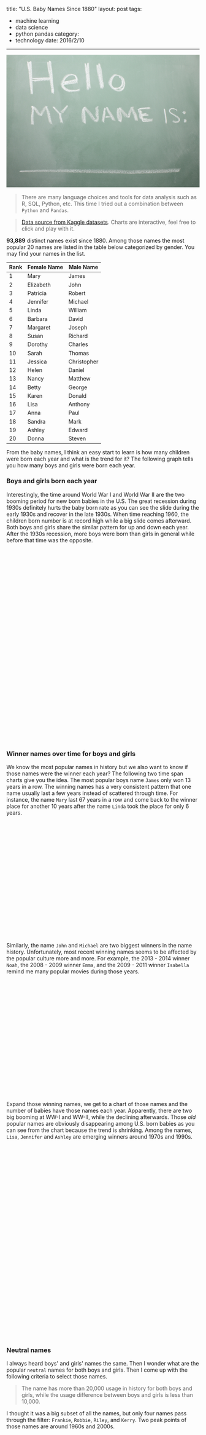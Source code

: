 title: "U.S. Baby Names Since 1880"
layout: post
tags:
- machine learning
- data science
- python pandas
category:
- technology
date: 2016/2/10
---
![name](/images/name.jpg)

> There are many language choices and tools for data analysis such as R, SQL, Python, etc. This time I tried out a combination between `Python` and `Pandas`.

> [Data source from Kaggle datasets][1]. Charts are interactive, feel free to click and play with it.

**93,889** distinct names exist since 1880. Among those names the most popular 20 names are listed in the table below categorized by gender. You may find your names in the list.

<!-- more -->

| Rank | Female Name | Male Name |
| ---- | ----------- | --------- |
| 1 | Mary | James |
| 2 | Elizabeth | John |
| 3 | Patricia | Robert |
| 4 | Jennifer | Michael |
| 5 | Linda | William |
| 6 | Barbara | David |
| 7 | Margaret | Joseph |
| 8 | Susan | Richard |
| 9 | Dorothy | Charles |
| 10 | Sarah | Thomas |
| 11 | Jessica | Christopher |
| 12 | Helen | Daniel |
| 13 | Nancy | Matthew |
| 14 | Betty | George |
| 15 | Karen | Donald |
| 16 | Lisa | Anthony |
| 17 | Anna | Paul |
| 18 | Sandra | Mark |
| 19 | Ashley | Edward |
| 20 | Donna | Steven |

From the baby names, I think an easy start to learn is how many children were born each year and what is the trend for it? The following graph tells you how many boys and girls were born each year.

### Boys and girls born each year

Interestingly, the time around World War I and World War II are the two booming period for new born babies in the U.S. The great recession during 1930s definitely hurts the baby born rate as you can see the slide during the early 1930s and recover in the late 1930s. When time reaching 1960, the children born number is at record high while a big slide comes afterward. Both boys and girls share the similar pattern for up and down each year. After the 1930s recession, more boys were born than girls in general while before that time was the opposite.

<div id="population" class="chart-container tall"></div>

### Winner names over time for boys and girls

We know the most popular names in history but we also want to know if those names were the winner each year? The following two time span charts give you the idea. The most popular boys name `James` only won 13 years in a row. The winning names has a very consistent pattern that one name usually last a few years instead of scattered through time. For instance, the name `Mary` last 67 years in a row and come back to the winner place for another 10 years after the name `Linda` took the place for only 6 years.

<div id="girltimeline" class="chart-container"></div>

Similarly, the name `John` and `Michael` are two biggest winners in the name history. Unfortunately, most recent winning names seems to be affected by the popular culture more and more. For example, the 2013 - 2014 winner `Noah`, the 2008 - 2009 winner `Emma`, and the 2009 - 2011 winner `Isabella` remind me many popular movies during those years.

<div id="boytimeline" class="chart-container"></div>

Expand those winning names, we get to a chart of those names and the number of babies have those names each year. Apparently, there are two big booming at WW-I and WW-II, while the declining afterwards. Those _old_ popular names are obviously disappearing among U.S. born babies as you can see from the chart because the trend is shrinking. Among the names, `Lisa`, `Jennifer` and `Ashley` are emerging winners around 1970s and 1990s.

<div id="popular-names" class="chart-container tall"></div>

### Neutral names

I always heard boys' and girls' names the same. Then I wonder what are the popular `neutral` names for both boys and girls. Then I come up with the following criteria to select those names.

> The name has more than 20,000 usage in history for both boys and girls, while the usage difference between boys and girls is less than 10,000.

I thought it was a big subset of all the names, but only four names pass through the filter: `Frankie`, `Robbie`, `Riley`, and `Kerry`. Two peak points of those names are around 1960s and 2000s.

<div id="neutral-names" class="chart-container tall"></div>

### Name diversity

Since there are so many names exist in history, one question to ask is that new born babies' name are more diverse or not. **A simple model here is to evaluate the unique names being used each year**. So the answer is YES. We have more and more names, and the diversity is increasing in general, though we have a decline in recent 10 years. Therefore, it might be more interesting to see this in the next 10 or 20 years. Similar things happened from 1910s to 1930s, but after the great recession the diversity increased dramatically. The diversity increase is align with the children born number each year, but more aggressively increase.

<div id="diversity" class="chart-container tall"></div>

> In the end, I feel Python's `pandas` library is a good tool for manipulating data with great performance. It could be a great combination with `scikit-learn` if you are looking for python based machine learn/data science toolset.

[1]: https://www.kaggle.com/kaggle/us-baby-names

<style>
  .chart-container {
    width: 100%;
    height: 300px;
  }
  .chart-container.tall {
    height: 500px;
  }
</style>

<script src="http://code.jquery.com/jquery-1.12.0.min.js"></script>
<script src="/downloads/code/papaparse.min.js"></script>
<script src="http://code.highcharts.com/stock/highstock.js"></script>
<script src="http://code.highcharts.com/highcharts-more.js"></script>
<script src="/downloads/code/babynames.js"></script>